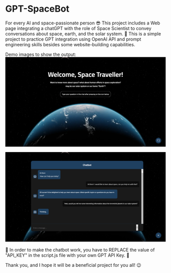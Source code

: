 # GPT-SpaceBot
For every AI and space-passionate person :sunglasses:
This project includes a Web page integrating a chatGPT with the role of Space Scientist to convey conversations about space, earth, and the solar system. :space_invader: 
This is a simple project to practice GPT integration using OpenAI API and prompt engineering skills besides some website-building capabilities. 


Demo images to show the output: 
![alt text](https://github.com/AfnanMhran/GPT-SpaceBot/blob/main/Space_chatbot/Demo_images/UI.png?raw=true)

![alt text](https://github.com/AfnanMhran/GPT-SpaceBot/blob/main/Space_chatbot/Demo_images/demo_chat.png?raw=true)

:triangular_flag_on_post: In order to make the chatbot work, you have to REPLACE the value of "API_KEY" in the script.js file with your own GPT API Key. :triangular_flag_on_post:


Thank you, and I hope it will be a beneficial project for you all! 	:wink:



